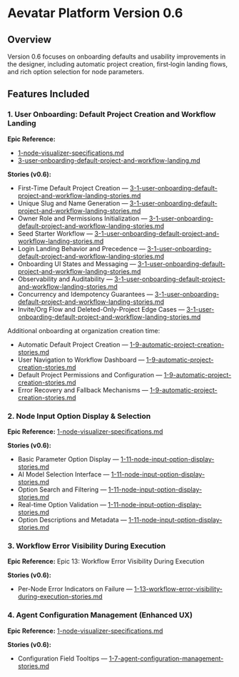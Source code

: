 # Aevatar Platform Version 0.6

## Overview
Version 0.6 focuses on onboarding defaults and usability improvements in the designer, including automatic project creation, first‑login landing flows, and rich option selection for node parameters.

## Features Included

### 1. User Onboarding: Default Project Creation and Workflow Landing
**Epic Reference:** 
- [1-node-visualizer-specifications.md](../epics/1-node-visualizer-specifications.md#9-automatic-project-creation--user-onboarding)
- [3-user-onboarding-default-project-and-workflow-landing.md](../epics/3-user-onboarding-default-project-and-workflow-landing.md)

**Stories (v0.6):**
- First-Time Default Project Creation — [3-1-user-onboarding-default-project-and-workflow-landing-stories.md](../stories/3-1-user-onboarding-default-project-and-workflow-landing-stories.md#1-first-time-default-project-creation)
- Unique Slug and Name Generation — [3-1-user-onboarding-default-project-and-workflow-landing-stories.md](../stories/3-1-user-onboarding-default-project-and-workflow-landing-stories.md#2-unique-slug-and-name-generation)
- Owner Role and Permissions Initialization — [3-1-user-onboarding-default-project-and-workflow-landing-stories.md](../stories/3-1-user-onboarding-default-project-and-workflow-landing-stories.md#3-owner-role-and-permissions-initialization)
- Seed Starter Workflow — [3-1-user-onboarding-default-project-and-workflow-landing-stories.md](../stories/3-1-user-onboarding-default-project-and-workflow-landing-stories.md#4-seed-starter-workflow)
- Login Landing Behavior and Precedence — [3-1-user-onboarding-default-project-and-workflow-landing-stories.md](../stories/3-1-user-onboarding-default-project-and-workflow-landing-stories.md#5-login-landing-behavior-and-precedence)
- Onboarding UI States and Messaging — [3-1-user-onboarding-default-project-and-workflow-landing-stories.md](../stories/3-1-user-onboarding-default-project-and-workflow-landing-stories.md#6-onboarding-ui-states-and-messaging)
- Observability and Auditability — [3-1-user-onboarding-default-project-and-workflow-landing-stories.md](../stories/3-1-user-onboarding-default-project-and-workflow-landing-stories.md#7-observability-and-auditability)
- Concurrency and Idempotency Guarantees — [3-1-user-onboarding-default-project-and-workflow-landing-stories.md](../stories/3-1-user-onboarding-default-project-and-workflow-landing-stories.md#8-concurrency-and-idempotency-guarantees)
- Invite/Org Flow and Deleted-Only-Project Edge Cases — [3-1-user-onboarding-default-project-and-workflow-landing-stories.md](../stories/3-1-user-onboarding-default-project-and-workflow-landing-stories.md#9-inviteorg-flow-and-deleted-only-project-edge-cases)

Additional onboarding at organization creation time:
- Automatic Default Project Creation — [1-9-automatic-project-creation-stories.md](../stories/1-9-automatic-project-creation-stories.md#1-automatic-default-project-creation)
- User Navigation to Workflow Dashboard — [1-9-automatic-project-creation-stories.md](../stories/1-9-automatic-project-creation-stories.md#2-user-navigation-to-workflow-dashboard)
- Default Project Permissions and Configuration — [1-9-automatic-project-creation-stories.md](../stories/1-9-automatic-project-creation-stories.md#3-default-project-permissions-and-configuration)
- Error Recovery and Fallback Mechanisms — [1-9-automatic-project-creation-stories.md](../stories/1-9-automatic-project-creation-stories.md#4-error-recovery-and-fallback-mechanisms)

### 2. Node Input Option Display & Selection
**Epic Reference:** [1-node-visualizer-specifications.md](../epics/1-node-visualizer-specifications.md#11-node-input-option-display--selection)

**Stories (v0.6):**
- Basic Parameter Option Display — [1-11-node-input-option-display-stories.md](../stories/1-11-node-input-option-display-stories.md#1-basic-parameter-option-display)
- AI Model Selection Interface — [1-11-node-input-option-display-stories.md](../stories/1-11-node-input-option-display-stories.md#2-ai-model-selection-interface)
- Option Search and Filtering — [1-11-node-input-option-display-stories.md](../stories/1-11-node-input-option-display-stories.md#3-option-search-and-filtering)
- Real-time Option Validation — [1-11-node-input-option-display-stories.md](../stories/1-11-node-input-option-display-stories.md#4-real-time-option-validation)
- Option Descriptions and Metadata — [1-11-node-input-option-display-stories.md](../stories/1-11-node-input-option-display-stories.md#5-option-descriptions-and-metadata)

### 3. Workflow Error Visibility During Execution
**Epic Reference:** Epic 13: Workflow Error Visibility During Execution

**Stories (v0.6):**
- Per-Node Error Indicators on Failure — [1-13-workflow-error-visibility-during-execution-stories.md](../stories/1-13-workflow-error-visibility-during-execution-stories.md#1-per-node-error-indicators-on-failure)

### 4. Agent Configuration Management (Enhanced UX)
**Epic Reference:** [1-node-visualizer-specifications.md](../epics/1-node-visualizer-specifications.md#7-agent-configuration-management-enhanced-ux)

**Stories (v0.6):**
- Configuration Field Tooltips — [1-7-agent-configuration-management-stories.md](../stories/1-7-agent-configuration-management-stories.md#1-configuration-field-tooltips)



